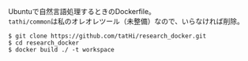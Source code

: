 Ubuntuで自然言語処理するときのDockerfile。  
`tathi/common`は私のオレオレツール（未整備）なので、いらなければ削除。
```
$ git clone https://github.com/tatHi/research_docker.git
$ cd research_docker
$ docker build ./ -t workspace
```
